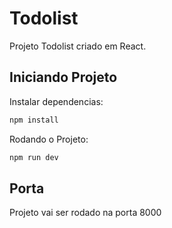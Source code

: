 # Todolist

Projeto Todolist criado em React.

## Iniciando Projeto

Instalar dependencias:

```cs
npm install
```

Rodando o Projeto:

```cs
npm run dev
```

## Porta

Projeto vai ser rodado na porta 8000